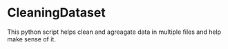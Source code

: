 # CleaningDataset
This python script helps clean and agreagate data in multiple files and help make sense of it.
